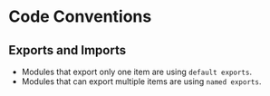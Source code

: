 # Code Conventions

## Exports and Imports
- Modules that export only one item are using `default exports`.
- Modules that can export multiple items are using `named exports`.